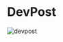 # DevPost
![devpost](https://user-images.githubusercontent.com/53065263/152451531-4aa08017-088b-4da7-96ac-e8b362744c0c.png)
